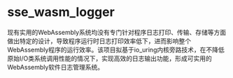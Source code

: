 # sse_wasm_logger
现有实用的WebAssembly系统均没有专门针对程序日志打印、传输、存储等方面做出特定的设计，导致程序运行时日志打印效率低下，进而影响整个WebAssembly程序的运行效率。该项目拟基于io_uring内核旁路技术，在不降低原始I/O类系统调用性能的情况下，实现高效的日志输出功能，形成可实用的WebAssembly软件日志管理系统。 
